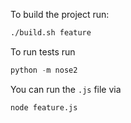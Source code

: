

To build the project run:

```sh
./build.sh feature
```

To run tests run

```py
python -m nose2
```

You can run the `.js` file via

```sh
node feature.js
```

